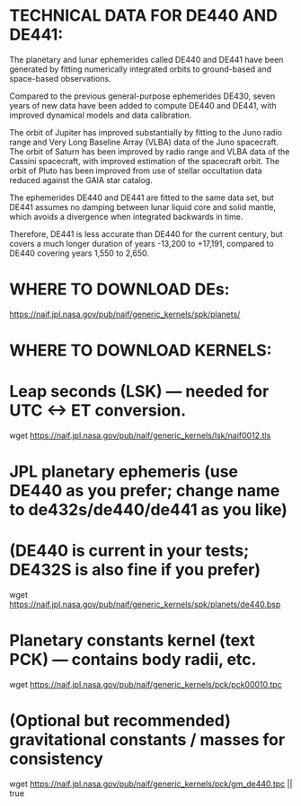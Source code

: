 TECHNICAL DATA FOR DE440 AND DE441:
===================================

The  planetary and lunar ephemerides called DE440 and DE441 have been generated
by fitting numerically integrated orbits to ground-based and space-based
observations. 

Compared to the previous general-purpose ephemerides DE430, seven
years of new data have been added to compute DE440 and DE441, with improved
dynamical models and data calibration. 

The orbit of Jupiter has improved substantially 
by fitting to the Juno radio range and Very Long Baseline Array (VLBA) data of the Juno spacecraft.
The orbit of Saturn has been improved by radio range and VLBA data of the Cassini spacecraft, 
with improved estimation of the spacecraft orbit. 
The orbit of Pluto has been improved from use of stellar
occultation data reduced against the GAIA star catalog. 

The ephemerides DE440 and DE441 are fitted to the same data set, 
but DE441 assumes no damping between lunar liquid core and solid mantle, 
which avoids a divergence when integrated backwards in time. 

Therefore, DE441 is less accurate than DE440 for the current
century, but covers a much longer duration of years -13,200 to +17,191, 
compared to DE440 covering years 1,550 to 2,650.



WHERE TO DOWNLOAD DEs:
======================

https://naif.jpl.nasa.gov/pub/naif/generic_kernels/spk/planets/



WHERE TO DOWNLOAD KERNELS:
==========================

# Leap seconds (LSK) — needed for UTC <-> ET conversion.
wget https://naif.jpl.nasa.gov/pub/naif/generic_kernels/lsk/naif0012.tls

# JPL planetary ephemeris (use DE440 as you prefer; change name to de432s/de440/de441 as you like)
# (DE440 is current in your tests; DE432S is also fine if you prefer)
wget https://naif.jpl.nasa.gov/pub/naif/generic_kernels/spk/planets/de440.bsp

# Planetary constants kernel (text PCK) — contains body radii, etc.
wget https://naif.jpl.nasa.gov/pub/naif/generic_kernels/pck/pck00010.tpc

# (Optional but recommended) gravitational constants / masses for consistency
wget https://naif.jpl.nasa.gov/pub/naif/generic_kernels/pck/gm_de440.tpc || true
